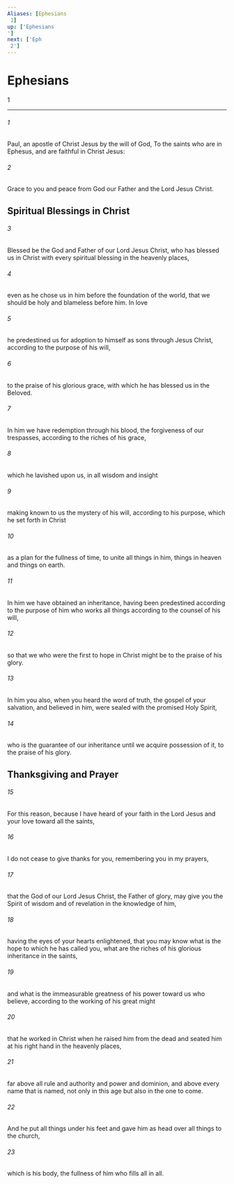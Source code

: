 ```yaml
---
Aliases: [Ephesians 1]
up: ['Ephesians']
next: ['Eph 2']
---
```

# Ephesians 1

***
 

###### 1 
Paul, an apostle of Christ Jesus by the will of God, To the saints who are in Ephesus, and are faithful in Christ Jesus:  

###### 2 
Grace to you and peace from God our Father and the Lord Jesus Christ.  ## Spiritual Blessings in Christ  

###### 3 
Blessed be the God and Father of our Lord Jesus Christ, who has blessed us in Christ with every spiritual blessing in the heavenly places,  

###### 4 
even as he chose us in him before the foundation of the world, that we should be holy and blameless before him. In love  

###### 5 
he predestined us for adoption to himself as sons through Jesus Christ, according to the purpose of his will,  

###### 6 
to the praise of his glorious grace, with which he has blessed us in the Beloved.  

###### 7 
In him we have redemption through his blood, the forgiveness of our trespasses, according to the riches of his grace,  

###### 8 
which he lavished upon us, in all wisdom and insight  

###### 9 
making known to us the mystery of his will, according to his purpose, which he set forth in Christ  

###### 10 
as a plan for the fullness of time, to unite all things in him, things in heaven and things on earth.  

###### 11 
In him we have obtained an inheritance, having been predestined according to the purpose of him who works all things according to the counsel of his will,  

###### 12 
so that we who were the first to hope in Christ might be to the praise of his glory.  

###### 13 
In him you also, when you heard the word of truth, the gospel of your salvation, and believed in him, were sealed with the promised Holy Spirit,  

###### 14 
who is the guarantee of our inheritance until we acquire possession of it, to the praise of his glory.  ## Thanksgiving and Prayer  

###### 15 
For this reason, because I have heard of your faith in the Lord Jesus and your love toward all the saints,  

###### 16 
I do not cease to give thanks for you, remembering you in my prayers,  

###### 17 
that the God of our Lord Jesus Christ, the Father of glory, may give you the Spirit of wisdom and of revelation in the knowledge of him,  

###### 18 
having the eyes of your hearts enlightened, that you may know what is the hope to which he has called you, what are the riches of his glorious inheritance in the saints,  

###### 19 
and what is the immeasurable greatness of his power toward us who believe, according to the working of his great might  

###### 20 
that he worked in Christ when he raised him from the dead and seated him at his right hand in the heavenly places,  

###### 21 
far above all rule and authority and power and dominion, and above every name that is named, not only in this age but also in the one to come.  

###### 22 
And he put all things under his feet and gave him as head over all things to the church,  

###### 23 
which is his body, the fullness of him who fills all in all.

